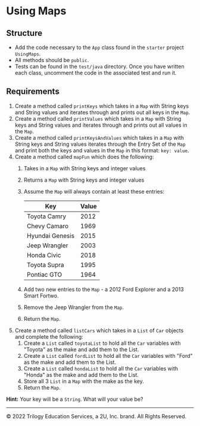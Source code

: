 # Using Maps

## Structure

- Add the code necessary to the `App` class found in the `starter` project `UsingMaps`.
- All methods should be `public`.
- Tests can be found in the `test/java` directory. Once you have written each class, uncomment the code in the associated test and run it.

## Requirements

1. Create a method called `printKeys` which takes in a `Map` with String keys and String values and iterates through and prints out all keys in the `Map`.
2. Create a method called `printValues` which takes in a `Map` with String keys and String values and iterates through and prints out all values in the `Map`.
3. Create a method called `printKeysAndValues` which takes in a `Map` with String keys and String values iterates through the Entry Set of the `Map` and print both the keys and values in the `Map` in this format: `key: value`.
4. Create a method called `mapFun` which does the following:
    1. Takes in a `Map` with String keys and integer values
    2. Returns a `Map` with String keys and integer values
    3. Assume the `Map` will always contain at least these entries:

        |       Key       |       Value       |
        |-----------------|-------------------|
        | Toyota Camry    |       2012        |
        | Chevy Camaro    |       1969        |
        | Hyundai Genesis |       2015        |
        | Jeep Wrangler   |       2003        |
        | Honda Civic     |       2018        |
        | Toyota Supra    |       1995        |
        | Pontiac GTO     |       1964        |

    4. Add two new entries to the `Map` - a 2012 Ford Explorer and a 2013 Smart Fortwo.
    5. Remove the Jeep Wrangler from the `Map`.
    6. Return the `Map`.
5. Create a method called `listCars` which takes in a `List` of `Car` objects and complete the following:
    1. Create a `List` called `toyotaList` to hold all the `Car` variables with "Toyota" as the make and add them to the List.
    2. Create a `List` called `fordList` to hold all the `Car` variables with "Ford" as the make and add them to the List.
    3. Create a `List` called `hondaList` to hold all the `Car` variables with "Honda" as the make and add them to the List.
    4. Store all 3 `List` in a `Map` with the make as the key.
    5. Return the `Map`.

**Hint:** Your key will be a `String`. What will your value be?

---

© 2022 Trilogy Education Services, a 2U, Inc. brand. All Rights Reserved.